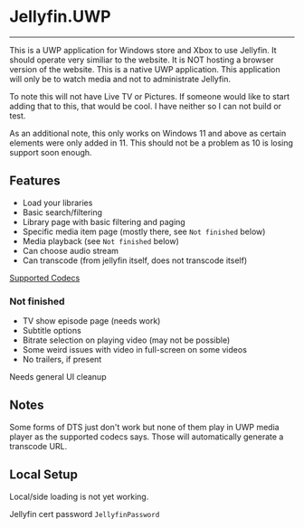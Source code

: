 # Jellyfin.UWP
----------------------------

This is a UWP application for Windows store and Xbox to use Jellyfin.
It should operate very similiar to the website.
It is NOT hosting a browser version of the website.
This is a native UWP application.
This application will only be to watch media and not to administrate Jellyfin.

To note this will not have Live TV or Pictures.
If someone would like to start adding that to this, that would be cool.
I have neither so I can not build or test.

As an additional note, this only works on Windows 11 and above as certain elements were only added in 11.
This should not be a problem as 10 is losing support soon enough.

## Features
* Load your libraries
* Basic search/filtering
* Library page with basic filtering and paging
* Specific media item page (mostly there, see `Not finished` below)
* Media playback (see `Not finished` below)
* Can choose audio stream
* Can transcode (from jellyfin itself, does not transcode itself)

[Supported Codecs](https://learn.microsoft.com/en-us/windows/uwp/audio-video-camera/supported-codecs)

### Not finished

* TV show episode page (needs work)
* Subtitle options
* Bitrate selection on playing video (may not be possible)
* Some weird issues with video in full-screen on some videos
* No trailers, if present

Needs general UI cleanup

## Notes
Some forms of DTS just don't work but none of them play in UWP media player as the supported codecs says.
Those will automatically generate a transcode URL.

## Local Setup
Local/side loading is not yet working.

Jellyfin cert password `JellyfinPassword`

